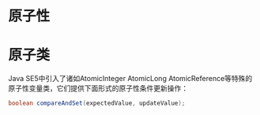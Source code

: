 # 原子性

# 原子类

Java SE5中引入了诸如AtomicInteger AtomicLong AtomicReference等特殊的原子性变量类，它们提供下面形式的原子性条件更新操作：
```java
boolean compareAndSet(expectedValue, updateValue);
```
